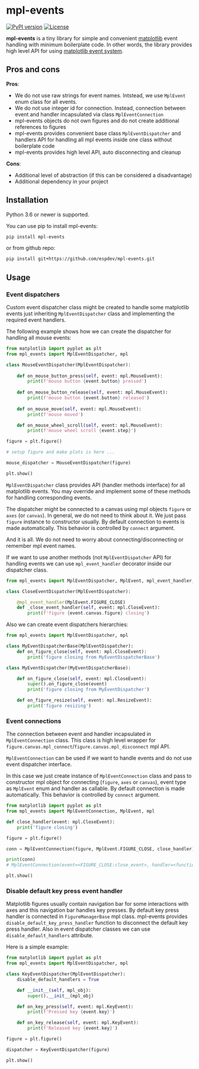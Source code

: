 # mpl-events

[![PyPI version](https://img.shields.io/pypi/v/mpl-events.svg)](https://pypi.python.org/pypi/mpl-events) [![License](https://img.shields.io/pypi/l/mpl-events.svg)](LICENSE)

**mpl-events** is a tiny library for simple and convenient [matplotlib](https://matplotlib.org/) event handling 
with minimum boilerplate code. In other words, the library provides high level API for using [matplotlib event system](https://matplotlib.org/users/event_handling.html).

## Pros and cons

**Pros**:

* We do not use raw strings for event names. Intstead, we use `MplEvent` enum class for all events.
* We do not use integer id for connection. Instead, connection between event and handler incapsulated via class `MplEventConnection`
* mpl-events objects do not own figures and do not create additional references to figures
* mpl-events provides convenient base class `MplEventDispatcher` and handlers API for handling all mpl events inside one class without boilerplate code
* mpl-events provides high level API, auto disconnecting and cleanup

**Cons**:

* Additional level of abstraction (if this can be considered a disadvantage)
* Additional dependency in your project

## Installation

Python 3.6 or newer is supported.

You can use pip to install mpl-events:

```bash
pip install mpl-events
```

or from github repo:

```bash
pip install git+https://github.com/espdev/mpl-events.git
```

## Usage

### Event dispatchers

Custom event dispatcher class might be created to handle some matplotlib events just 
inheriting `MplEventDispatcher` class and implementing the required event handlers.

The following example shows how we can create the dispatcher for handling all mouse events:

```python
from matplotlib import pyplot as plt
from mpl_events import MplEventDispatcher, mpl

class MouseEventDispatcher(MplEventDispatcher):
    
    def on_mouse_button_press(self, event: mpl.MouseEvent):
        print(f'mouse button {event.button} pressed')
    
    def on_mouse_button_release(self, event: mpl.MouseEvent):
        print(f'mouse button {event.button} released')
    
    def on_mouse_move(self, event: mpl.MouseEvent):
        print(f'mouse moved')

    def on_mouse_wheel_scroll(self, event: mpl.MouseEvent):
        print(f'mouse wheel scroll {event.step}')

figure = plt.figure()

# setup figure and make plots is here ...

mouse_dispatcher = MouseEventDispatcher(figure)

plt.show()
```

`MplEventDispatcher` class provides API (handler methods interface) for all matplotlib events. 
You may override and implement some of these methods for handling corresponding events.

The dispatcher might be connected to a canvas using mpl objects `figure` or `axes` (or `canvas`). 
In general, we do not need to think about it. We just pass `figure` instance to constructor usually.
By default connection to events is made automatically. This behavior is controlled by `connect` argument.

And it is all. We do not need to worry about connecting/disconnecting or remember mpl event names.

If we want to use another methods (not `MplEventDispatcher` API) for handling events we can 
use `mpl_event_handler` decorator inside our dispatcher class.

```python
from mpl_events import MplEventDispatcher, MplEvent, mpl_event_handler, mpl

class CloseEventDispatcher(MplEventDispatcher):

    @mpl_event_handler(MplEvent.FIGURE_CLOSE)
    def _close_event_handler(self, event: mpl.CloseEvent):
        print(f'figure {event.canvas.figure} closing')
```

Also we can create event dispatchers hierarchies:

```python
from mpl_events import MplEventDispatcher, mpl

class MyEventDispatcherBase(MplEventDispatcher):
    def on_figure_close(self, event: mpl.CloseEvent):
        print('figure closing from MyEventDispatcherBase')

class MyEventDispatcher(MyEventDispatcherBase):

    def on_figure_close(self, event: mpl.CloseEvent):
        super().on_figure_close(event)
        print('figure closing from MyEventDispatcher')

    def on_figure_resize(self, event: mpl.ResizeEvent):
        print('figure resizing')

```

### Event connections

The connection between event and handler incapsulated in `MplEventConnection` class. 
This class is high level wrapper for `figure.canvas.mpl_connect`/`figure.canvas.mpl_disconnect` mpl API.

`MplEventConnection` can be used if we want to handle events and do not use event dispatcher interface.

In this case we just create instance of `MplEventConnection` class and pass to constructor
mpl object for connecting (`figure`, `axes` or `canvas`), event type as `MplEvent` enum and handler as callable.
By default connection is made automatically. This behavior is controlled by `connect` argument.

```python
from matplotlib import pyplot as plt
from mpl_events import MplEventConnection, MplEvent, mpl

def close_handler(event: mpl.CloseEvent):
    print('figure closing')

figure = plt.figure()

conn = MplEventConnection(figure, MplEvent.FIGURE_CLOSE, close_handler)

print(conn)
# MplEventConnection(event=<FIGURE_CLOSE:close_event>, handler=<function close_handler at 0x0000013FD1002E18>, id=5)

plt.show()
```

### Disable default key press event handler

Matplotlib figures usually contain navigation bar for some interactions with axes and this navigation bar handles key presses. 
By default key press handler is connected in `FigureManagerBase` mpl class. 
mpl-events provides `disable_default_key_press_handler` function to disconnect the default key press handler.
Also in event dispatcher classes we can use `disable_default_handlers` attribute.

Here is a simple example:

```python
from matplotlib import pyplot as plt
from mpl_events import MplEventDispatcher, mpl

class KeyEventDispatcher(MplEventDispatcher):
    disable_default_handlers = True

    def __init__(self, mpl_obj):
        super().__init__(mpl_obj)

    def on_key_press(self, event: mpl.KeyEvent):
        print(f'Pressed key {event.key}')

    def on_key_release(self, event: mpl.KeyEvent):
        print(f'Released key {event.key}')

figure = plt.figure()

dispatcher = KeyEventDispatcher(figure)

plt.show()
```
